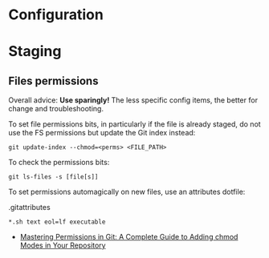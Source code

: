 
# Configuration

# Staging
## Files permissions

Overall advice: **Use sparingly!** The less specific config items, the better for change and troubleshooting.

To set file permissions bits, in particularly if the file is already staged, do not use the FS permissions but update the Git index instead:

```git update-index --chmod=<perms> <FILE_PATH>```

To check the permissions bits:

``git ls-files -s [file[s]]``

To set permissions automagically on new files, use an attributes dotfile:

.gitattributes
```
*.sh text eol=lf executable
```

* [Mastering Permissions in Git: A Complete Guide to Adding chmod Modes in Your Repository](https://thelinuxcode.com/add-chmod-permissions-to-file-in-git/)

